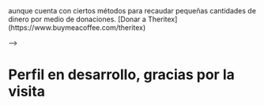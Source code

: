 <!--# Theritex
__Forjando Futuros Digitales.__

### ¿Quienes somos?:
Theritex es un grupo creado con el fin de recopilar información informática y ponerla a disposición pública con un formato sencillo y accesible, permitiendo que tanto expertos como individuos nuevos en este área, puedan guiarse con ayuda de la infromación proporcionada,

### Historia
Theritex nació en el verano del año 2022 a manos de Andrés Abadías, mientras estaba comenzando en el mundo de la ciberseguridad, probando y apuntando todos los comandos que iba aprendiendo en el sistema operativo Linux, con el tiempo entró a un grado de informática, donde comenzó a acumular apuntes, dando comienzo a [LinuxCommands](https://github.com/Theritex/LinuxCommands), el cual fué un éxito incluso entre sus compañeros de clase.
A finales del verano del año 2022, durante una llamada con un compañero de la infancia conocido comúnmente como SonenXD, surgieron varios nombres hipotéticos para una creación de empresa falsa, fué ahi cuandosurgió el nombre "Theritex", con el paso de los meses, Theritex iba tomando más importancia, hasta que finalmente el día 22/11/2023, dio origen el primer repositorio oficial de Theritex,el cual se ubicaba dentro de un dispositivo USB al cual le iba agregando informaicón diariamente.

### ¿Cómo ganamos dinero?:
Theritex no tiene como objetivo ganar dinero, <!--Esto puede cambiar en el futuro-->aunque cuenta con ciertos métodos para recaudar pequeñas cantidades de dinero por medio de donaciones. [Donar a Theritex](https://www.buymeacoffee.com/theritex)
-->

# Perfil en desarrollo, gracias por la visita
